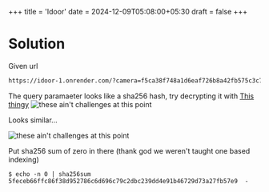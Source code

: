 +++
title = 'Idoor'
date = 2024-12-09T05:08:00+05:30
draft = false
+++

# Solution

Given url

```bash
https://idoor-1.onrender.com/?camera=f5ca38f748a1d6eaf726b8a42fb575c3c71f1864a8143301782de13da2d9202b
```

The query paramaeter looks like a sha256 hash, try decrypting it with [This thingy](https://10015.io/tools/sha256-encrypt-decrypt)
![these ain't challenges at this point](/posts/root@localhost_writeup_assets/idor-1.png)

Looks similar...

![these ain't challenges at this point](/posts/root@localhost_writeup_assets/idor-2.png)

Put sha256 sum of zero in there (thank god we weren't taught one based indexing)

```terminal
$ echo -n 0 | sha256sum
5feceb66ffc86f38d952786c6d696c79c2dbc239dd4e91b46729d73a27fb57e9  -
```
